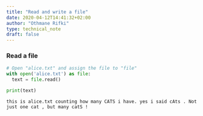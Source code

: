```yaml
---
title: "Read and write a file"
date: 2020-04-12T14:41:32+02:00
author: "Othmane Rifki"
type: technical_note
draft: false
---
```

### Read a file


```python
# Open "alice.txt" and assign the file to "file"
with open('alice.txt') as file:
  text = file.read()

print(text)
```

    this is alice.txt counting how many CATS i have. yes i said cAts . Not just one cat , but many catS !



```python

```
